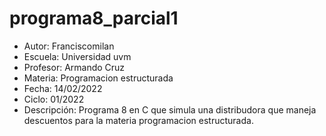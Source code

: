 # programa8_parcial1

<ul>
<li>Autor: Franciscomilan</li>
 <li>Escuela: Universidad uvm</li>
 <li>Profesor: Armando Cruz</li>
 <li>Materia: Programacion estructurada</li>
 <li>Fecha: 14/02/2022</li>
 <li>Ciclo: 01/2022</li>

<li>Descripción: Programa 8 en C que simula una distribudora que maneja descuentos para la materia programacion estructurada.  </li>
 
